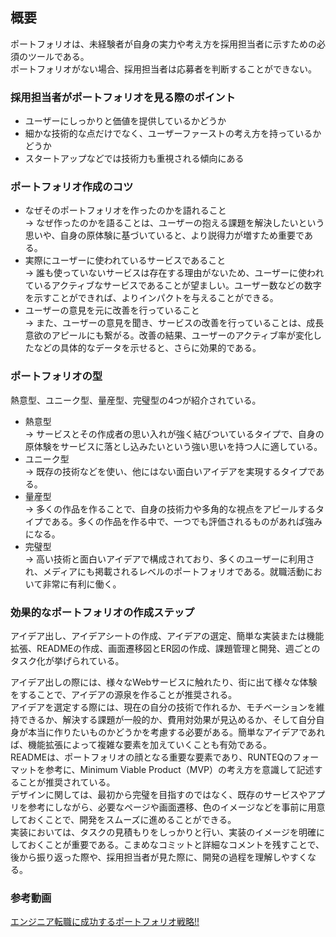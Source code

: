 ## 概要
ポートフォリオは、未経験者が自身の実力や考え方を採用担当者に示すための必須のツールである。  
ポートフォリオがない場合、採用担当者は応募者を判断することができない。  

### 採用担当者がポートフォリオを見る際のポイント
- ユーザーにしっかりと価値を提供しているかどうか
- 細かな技術的な点だけでなく、ユーザーファーストの考え方を持っているかどうか
- スタートアップなどでは技術力も重視される傾向にある

### ポートフォリオ作成のコツ
- なぜそのポートフォリオを作ったのかを語れること  
  → なぜ作ったのかを語ることは、ユーザーの抱える課題を解決したいという思いや、自身の原体験に基づいていると、より説得力が増すため重要である。  
- 実際にユーザーに使われているサービスであること  
  → 誰も使っていないサービスは存在する理由がないため、ユーザーに使われているアクティブなサービスであることが望ましい。ユーザー数などの数字を示すことができれば、よりインパクトを与えることができる。  
- ユーザーの意見を元に改善を行っていること  
  → また、ユーザーの意見を聞き、サービスの改善を行っていることは、成長意欲のアピールにも繋がる。改善の結果、ユーザーのアクティブ率が変化したなどの具体的なデータを示せると、さらに効果的である。  

### ポートフォリオの型
熱意型、ユニーク型、量産型、完璧型の4つが紹介されている。  

- 熱意型  
  → サービスとその作成者の思い入れが強く結びついているタイプで、自身の原体験をサービスに落とし込みたいという強い思いを持つ人に適している。  
- ユニーク型  
  → 既存の技術などを使い、他にはない面白いアイデアを実現するタイプである。  
- 量産型  
  → 多くの作品を作ることで、自身の技術力や多角的な視点をアピールするタイプである。多くの作品を作る中で、一つでも評価されるものがあれば強みになる。  
- 完璧型  
  → 高い技術と面白いアイデアで構成されており、多くのユーザーに利用され、メディアにも掲載されるレベルのポートフォリオである。就職活動において非常に有利に働く。  

### 効果的なポートフォリオの作成ステップ
アイデア出し、アイデアシートの作成、アイデアの選定、簡単な実装または機能拡張、READMEの作成、画面遷移図とER図の作成、課題管理と開発、週ごとのタスク化が挙げられている。  

アイデア出しの際には、様々なWebサービスに触れたり、街に出て様々な体験をすることで、アイデアの源泉を作ることが推奨される。  
アイデアを選定する際には、現在の自分の技術で作れるか、モチベーションを維持できるか、解決する課題が一般的か、費用対効果が見込めるか、そして自分自身が本当に作りたいものかどうかを考慮する必要がある。簡単なアイデアであれば、機能拡張によって複雑な要素を加えていくことも有効である。  
READMEは、ポートフォリオの顔となる重要な要素であり、RUNTEQのフォーマットを参考に、Minimum Viable Product（MVP）の考え方を意識して記述することが推奨されている。  
デザインに関しては、最初から完璧を目指すのではなく、既存のサービスやアプリを参考にしながら、必要なページや画面遷移、色のイメージなどを事前に用意しておくことで、開発をスムーズに進めることができる。  
実装においては、タスクの見積もりをしっかりと行い、実装のイメージを明確にしておくことが重要である。こまめなコミットと詳細なコメントを残すことで、後から振り返った際や、採用担当者が見た際に、開発の過程を理解しやすくなる。  

### 参考動画
[エンジニア転職に成功するポートフォリオ戦略!!](https://youtu.be/nkdz-lLwDZI)

